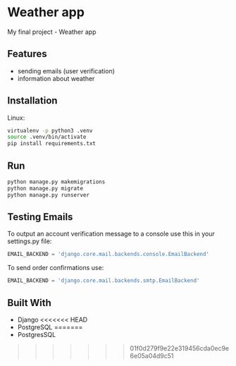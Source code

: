 # Weather app

My final project - Weather app

## Features
- sending emails (user verification)
- information about weather


## Installation

Linux:

```bash
virtualenv -p python3 .venv
source .venv/bin/activate
pip install requirements.txt
```

## Run

```bash
python manage.py makemigrations
python manage.py migrate
python manage.py runserver
```

## Testing Emails

To output an account verification message to a console use this in your settings.py file:

```python
EMAIL_BACKEND = 'django.core.mail.backends.console.EmailBackend'
```
To send order confirmations use:
```python
EMAIL_BACKEND = 'django.core.mail.backends.smtp.EmailBackend'
```

## Built With
- Django
<<<<<<< HEAD
- PostgreSQL
=======
- PostgresSQL
>>>>>>> 01f0d279f9e22e319456cda0ec9e6e05a04d9c51
